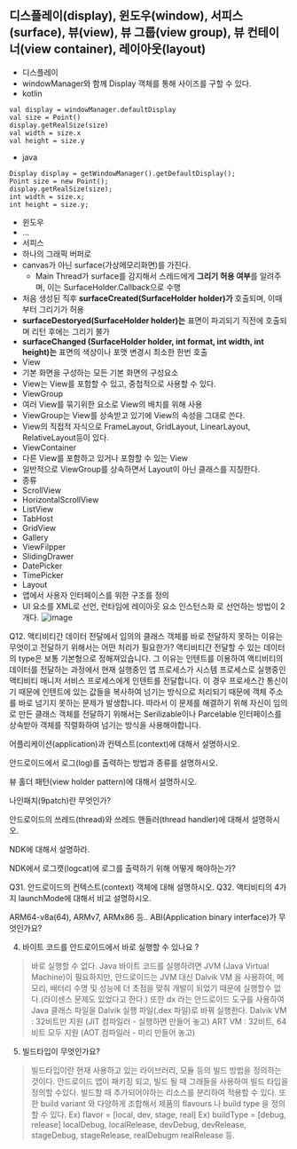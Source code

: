 
## 디스플레이(display), 윈도우(window), 서피스(surface), 뷰(view), 뷰 그룹(view group), 뷰 컨테이너(view container), 레이아웃(layout)
- 디스플레이
 - windowManager와 함께 Display 객체를 통해 사이즈를 구할 수 있다.
 - kotlin
 ```
 val display = windowManager.defaultDisplay
 val size = Point()
 display.getRealSize(size)
 val width = size.x
 val height = size.y
 ```
 - java
 ```
 Display display = getWindowManager().getDefaultDisplay();
 Point size = new Point();
 display.getRealSize(size);
 int width = size.x;
 int height = size.y;
 ```
- 윈도우
 - ...
- 서피스
 - 하나의 그래픽 버퍼로
 - canvas가 아닌 surface(가상메모리화면)를 가진다.
   - Main Thread가 surface를 감지해서 스레드에게 **그리기 허용 여부**를 알려주며, 이는 SurfaceHolder.Callback으로 수행
 - 처음 생성된 직후 **surfaceCreated(SurfaceHolder holder)가** 호출되며, 이때부터 그리기가 허용
 - **surfaceDestoryed(SurfaceHolder holder)는** 표면이 파괴되기 직전에 호출되며 리턴 후에는 그리기 불가
 - **surfaceChanged (SurfaceHolder holder, int format, int width, int height)는** 표면의 색상이나 포맷 변경시 최소한 한번 호출
- View
 - 기본 화면을 구성하는 모든 기본 화면의 구성요소
 - View는 View를 포함할 수 있고, 중첩적으로 사용할 수 있다.
- ViewGroup
 - 여러 View를 묶기위한 요소로 View의 배치를 위해 사용
 - ViewGroup는 View를 상속받고 있기에 View의 속성을 그대로 쓴다.
 - View의 직접적 자식으로 FrameLayout, GridLayout, LinearLayout, RelativeLayout등이 있다.
- ViewContainer
 - 다른 View를 포함하고 있거나 포함할 수 있는 View
 - 일반적으로 ViewGroup를 상속하면서 Layout이 아닌 클래스를 지칭한다.
 - 종류
  - ScrollView
  - HorizontalScrollView
  - ListView
  - TabHost
  - GridView
  - Gallery
  - ViewFilpper
  - SlidingDrawer
  - DatePicker
  - TimePicker
- Layout
 - 앱에서 사용자 인터페이스를 위한 구조를 정의
 - UI 요소를 XML로 선언, 런타임에 레이아웃 요소 인스턴스화 로 선언하는 방법이 2개다.
![image](https://user-images.githubusercontent.com/81352078/116339457-6ad5a580-a818-11eb-97cb-6b318910a4c5.png)


Q12. 액티비티간 데이터 전달에서 임의의 클래스 객체를 바로 전달하지 못하는 이유는 무엇이고 전달하기 위해서는 어떤 처리가 필요한가?
액티비티간 전달할 수 있는 데이터의 type은 보통 기본형으로 정해져있습니다. 그 이유는 인텐트를 이용하여 액티비티의 데이터를 전달하는 과정에서 현재 실행중인 앱 프로세스가 시스템 프로세스로 실행중인 액티비티 매니저 서비스 프로세스에게 인텐트를 전달합니다. 이 경우 프로세스간 통신이기 때문에 인텐트에 있는 값들을 복사하여 넘기는 방식으로 처리되기 때문에 객체 주소를 바로 넘기지 못하는 문제가 발생합니다. 따라서 이 문제를 해결하기 위해 자신이 임의로 만든 클래스 객체를 전달하기 위해서는 Serilizable이나 Parcelable 인터페이스를 상속받아 객체를 직렬화하여 넘기는 방식을 사용해야합니다.

어플리케이션(application)과 컨텍스트(context)에 대해서 설명하시오.

안드로이드에서 로그(log)를 출력하는 방법과 종류를 설명하시오.

뷰 홀더 패턴(view holder pattern)에 대해서 설명하시오.

 나인패치(9patch)란 무엇인가?
 
 안드로이드의 쓰레드(thread)와 쓰레드 핸들러(thread handler)에 대해서 설명하시오.
 
  NDK에 대해서 설명하라.
  
   NDK에서 로그캣(logcat)에 로그를 출력하기 위해 어떻게 해야하는가?
   
 Q31. 안드로이드의 컨텍스트(context) 객체에 대해 설명하시오.
Q32. 액티비티의 4가지 launchMode에 대해서 비교 설명하시오.

 ARM64-v8a(64), ARMv7, ARMx86 등.. ABI(Application binary interface)가 무엇인가요?
 
 4. 바이트 코드를 안드로이드에서 바로 실행할 수 있나요 ?
> 바로 실행할 수 없다. Java 바이트 코드를 실행하려면 JVM (Java Virtual Machine)이 필요하지만,  안드로이드는 JVM 대신 Dalvik VM 을 사용하여,  메모리, 배터리 수명 및 성능에 더 초점을 맞춰 개발이 되었기 때문에 실행할수 없다.(라이센스 문제도 있었다고 한다.) 또한  dx 라는 안드로이드 도구를 사용하여 Java 클래스 파일을 Dalvik 실행 파일(.dex 파일)로 바꿔 실행한다.
Dalvik VM : 32비트만 지원 (JIT 컴파일러 - 실행하면 만들어 놓고)
ART VM : 32비트, 64 비트 모두 지원 (AOT 컴파일러 - 미리 만들어 놓고)

5. 빌드타입이 무엇인가요?

> 빌드타입이란 현재 사용하고 있는 라이브러리, 모듈 등의 빌드 방법을 정의하는 것이다. 안드로이드 앱이 패키징 되고, 빌드 될 때 그래들을 사용하여 빌드 타입을 정의할 수있다. 빌드할 때 추가되어야하는 리소스를 분리하여 적용할 수 있다. 또한 build variant 와 다양하게 조합해서 제품의 flavours 나 build type 을 정의할 수 있다.
Ex) flavor = [local, dev, stage, real]
Ex) buildType = [debug, release]
localDebug, localRelease, devDebug, devRelease, stageDebug, stageRelease, realDebugm realRelease 등.
